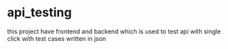 # api_testing
this project have frontend and backend which is used to test api with single click with test cases written in json
